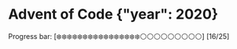 # Advent of Code {"year": 2020}

Progress bar:
[❄️❄️❄️❄️❄️❄️❄️❄️❄️❄️❄️❄️❄️❄️❄️❄️⚪️⚪️⚪️⚪️⚪️⚪️⚪️⚪️⚪️] [16/25]
